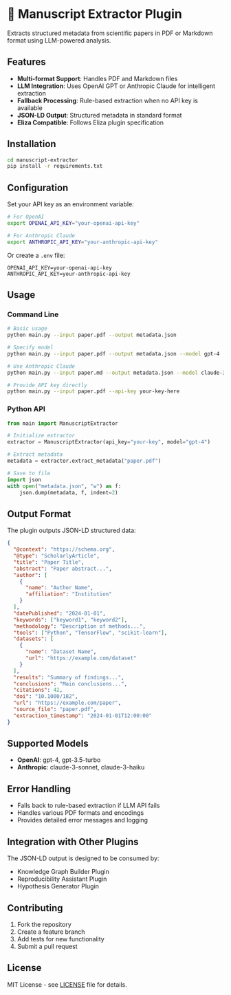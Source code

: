 # 📜 Manuscript Extractor Plugin

Extracts structured metadata from scientific papers in PDF or Markdown format using LLM-powered analysis.

## Features

- **Multi-format Support**: Handles PDF and Markdown files
- **LLM Integration**: Uses OpenAI GPT or Anthropic Claude for intelligent extraction
- **Fallback Processing**: Rule-based extraction when no API key is available
- **JSON-LD Output**: Structured metadata in standard format
- **Eliza Compatible**: Follows Eliza plugin specification

## Installation

```bash
cd manuscript-extractor
pip install -r requirements.txt
```

## Configuration

Set your API key as an environment variable:

```bash
# For OpenAI
export OPENAI_API_KEY="your-openai-api-key"

# For Anthropic Claude
export ANTHROPIC_API_KEY="your-anthropic-api-key"
```

Or create a `.env` file:
```
OPENAI_API_KEY=your-openai-api-key
ANTHROPIC_API_KEY=your-anthropic-api-key
```

## Usage

### Command Line

```bash
# Basic usage
python main.py --input paper.pdf --output metadata.json

# Specify model
python main.py --input paper.pdf --output metadata.json --model gpt-4

# Use Anthropic Claude
python main.py --input paper.md --output metadata.json --model claude-3-sonnet

# Provide API key directly
python main.py --input paper.pdf --api-key your-key-here
```

### Python API

```python
from main import ManuscriptExtractor

# Initialize extractor
extractor = ManuscriptExtractor(api_key="your-key", model="gpt-4")

# Extract metadata
metadata = extractor.extract_metadata("paper.pdf")

# Save to file
import json
with open("metadata.json", "w") as f:
    json.dump(metadata, f, indent=2)
```

## Output Format

The plugin outputs JSON-LD structured data:

```json
{
  "@context": "https://schema.org",
  "@type": "ScholarlyArticle",
  "title": "Paper Title",
  "abstract": "Paper abstract...",
  "author": [
    {
      "name": "Author Name",
      "affiliation": "Institution"
    }
  ],
  "datePublished": "2024-01-01",
  "keywords": ["keyword1", "keyword2"],
  "methodology": "Description of methods...",
  "tools": ["Python", "TensorFlow", "scikit-learn"],
  "datasets": [
    {
      "name": "Dataset Name",
      "url": "https://example.com/dataset"
    }
  ],
  "results": "Summary of findings...",
  "conclusions": "Main conclusions...",
  "citations": 42,
  "doi": "10.1000/182",
  "url": "https://example.com/paper",
  "source_file": "paper.pdf",
  "extraction_timestamp": "2024-01-01T12:00:00"
}
```

## Supported Models

- **OpenAI**: gpt-4, gpt-3.5-turbo
- **Anthropic**: claude-3-sonnet, claude-3-haiku

## Error Handling

- Falls back to rule-based extraction if LLM API fails
- Handles various PDF formats and encodings
- Provides detailed error messages and logging

## Integration with Other Plugins

The JSON-LD output is designed to be consumed by:
- Knowledge Graph Builder Plugin
- Reproducibility Assistant Plugin
- Hypothesis Generator Plugin

## Contributing

1. Fork the repository
2. Create a feature branch
3. Add tests for new functionality
4. Submit a pull request

## License

MIT License - see [LICENSE](../LICENSE) file for details.
